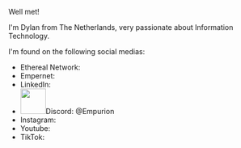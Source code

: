 Well met!

I'm Dylan from The Netherlands, very passionate about Information Technology.

I'm found on the following social medias:

- Ethereal Network:
- Empernet:
- LinkedIn:
- <img src="https://www.pngkey.com/png/full/17-179750_discord-logo-png.png" width="50">Discord: @Empurion
- Instagram:
- Youtube:
- TikTok:

